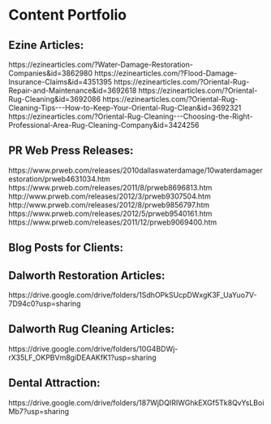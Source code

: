 
<h1>Content Portfolio</h1>
<h2>Ezine Articles: </h2>
https://ezinearticles.com/?Water-Damage-Restoration-Companies&id=3862980
https://ezinearticles.com/?Flood-Damage-Insurance-Claims&id=4351395
https://ezinearticles.com/?Oriental-Rug-Repair-and-Maintenance&id=3692618
https://ezinearticles.com/?Oriental-Rug-Cleaning&id=3692086
https://ezinearticles.com/?Oriental-Rug-Cleaning-Tips---How-to-Keep-Your-Oriental-Rug-Clean&id=3692321
https://ezinearticles.com/?Oriental-Rug-Cleaning---Choosing-the-Right-Professional-Area-Rug-Cleaning-Company&id=3424256

<h2>PR Web Press Releases:</h2>
https://www.prweb.com/releases/2010dallaswaterdamage/10waterdamagerestoration/prweb4631034.htm
https://www.prweb.com/releases/2011/8/prweb8696813.htm
http://www.prweb.com/releases/2012/3/prweb9307504.htm
http://www.prweb.com/releases/2012/8/prweb9856797.htm
https://www.prweb.com/releases/2012/5/prweb9540161.htm
https://www.prweb.com/releases/2011/12/prweb9069400.htm

<h2>Blog Posts for Clients:</h2>
<h2>Dalworth Restoration Articles:</h2>
https://drive.google.com/drive/folders/1SdhOPkSUcpDWxgK3F_UaYuo7V-7D94c0?usp=sharing

<h2>Dalworth Rug Cleaning Articles:</h2>
https://drive.google.com/drive/folders/10G4BDWj-rX35LF_OKPBVm8giDEAAKfK1?usp=sharing

<h2>Dental Attraction:</h2>
https://drive.google.com/drive/folders/187WjDQIRIWGhkEXGf5Tk8QvYsLBoiMb7?usp=sharing


